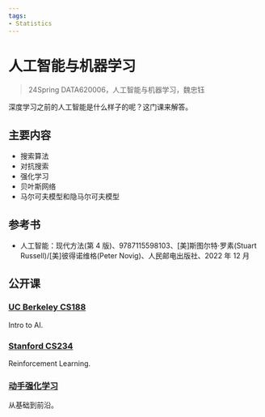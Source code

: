 ```yaml
---
tags:
- Statistics
---
```


# 人工智能与机器学习
> 24Spring DATA620006，人工智能与机器学习，魏忠钰

深度学习之前的人工智能是什么样子的呢？这门课来解答。

## 主要内容

- 搜索算法
- 对抗搜索
- 强化学习
- 贝叶斯网络
- 马尔可夫模型和隐马尔可夫模型

## 参考书

- 人工智能：现代方法(第 4 版)、9787115598103、[美]斯图尔特·罗素(Stuart Russell)/[美]彼得诺维格(Peter Novig)、人民邮电出版社、2022 年 12 月

## 公开课

### [UC Berkeley CS188](http://ai.berkeley.edu/home.html)

Intro to AI.

### [Stanford CS234](https://web.stanford.edu/class/cs234/index.html)

Reinforcement Learning.

### [动手强化学习](https://hrl.boyuai.com/)

从基础到前沿。
